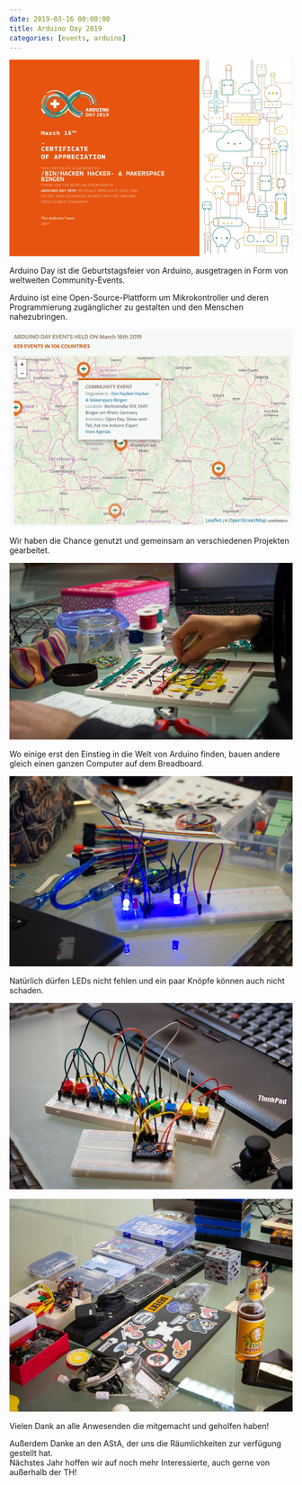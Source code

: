 ```yaml
---
date: 2019-03-16 00:00:00
title: Arduino Day 2019
categories: [events, arduino]
---
```


![Man](/images/arduinoday2019/arduinod19_zertifikat.jpg)

Arduino Day ist die Geburtstagsfeier von Arduino, ausgetragen in Form von weltweiten Community-Events.

Arduino ist eine Open-Source-Plattform um Mikrokontroller und deren Programmierung zugänglicher zu gestalten und den Menschen nahezubringen.

![](/images/arduinoday2019/arduinod19_map.jpg)

Wir haben die Chance genutzt und gemeinsam an verschiedenen Projekten gearbeitet.

![](/images/arduinoday2019/2.jpg)

Wo einige erst den Einstieg in die Welt von Arduino finden, bauen andere gleich einen ganzen Computer auf dem Breadboard.

![](/images/arduinoday2019/3.jpg)

Natürlich dürfen LEDs nicht fehlen und ein paar Knöpfe können auch nicht schaden.

![](/images/arduinoday2019/4.jpg)

![](/images/arduinoday2019/1.jpg)

Vielen Dank an alle Anwesenden die mitgemacht und geholfen haben!

Außerdem Danke an den AStA, der uns die Räumlichkeiten zur verfügung gestellt hat.<br>Nächstes Jahr hoffen wir auf noch mehr Interessierte, auch gerne von außerhalb der TH!
